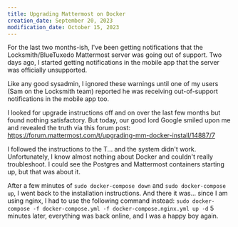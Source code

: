 ```yaml
---
title: Upgrading Mattermost on Docker
creation_date: September 20, 2023
modification_date: October 15, 2023
---
```

For the last two months-ish, I've been getting notifications that the Locksmith/BlueTuxedo Mattermost server was going out of support. Two days ago, I started getting notifications in the mobile app that the server was officially unsupported.

Like any good sysadmin, I ignored these warnings until one of my users (Sam on the Locksmith team) reported he was receiving out-of-support notifications in the mobile app too.

I looked for upgrade instructions off and on over the last few months but found nothing satisfactory. But today, our good lord Google smiled upon me and revealed the truth via this forum post: https://forum.mattermost.com/t/upgrading-mm-docker-install/14887/7

I followed the instructions to the T... and the system didn't work. Unfortunately, I know almost nothing about Docker and couldn't really troubleshoot. I could see the Postgres and Mattermost containers starting up, but that was about it. 

After a few minutes of `sudo docker-compose down` and `sudo docker-compose up`,
I went back to the installation instructions. And there it was... since I am using nginx, I had to use the following command instead:
`sudo docker-compose -f docker-compose.yml -f docker-compose.nginx.yml up -d`
5 minutes later, everything was back online, and I was a happy boy again.
